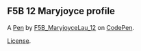 F5B 12 Maryjoyce profile
------------------------


A [Pen](https://codepen.io/F5B_MaryjoyceLau_12/pen/bGQdYmR) by [F5B_MaryjoyceLau_12](https://codepen.io/F5B_MaryjoyceLau_12) on [CodePen](https://codepen.io).

[License](https://codepen.io/license/pen/bGQdYmR).